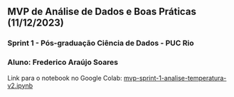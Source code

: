 ## MVP de Análise de Dados e Boas Práticas (11/12/2023)

### Sprint 1 - Pós-graduação Ciência de Dados - PUC Rio 

### Aluno: Frederico Araújo Soares

Link para o notebook no Google Colab: [mvp-sprint-1-analise-temperatura-v2.ipynb](https://github.com/fr3d3rico/mvp-sprint-1-analise-temperatura/blob/main/mvp_sprint_1_analise_temperatura_v2.ipynb)
